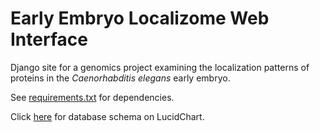 Early Embryo Localizome Web Interface
=====================================

Django site for a genomics project examining the localization patterns of proteins
in the _Caenorhabditis elegans_ early embryo.

See [requirements.txt](requirements.txt) for dependencies.

Click
[here](https://www.lucidchart.com/documents/view/4e5c-8328-51e095b2-a5dc-0d860a001900 "Database Schema at Lucidchart")
for database schema on LucidChart.
